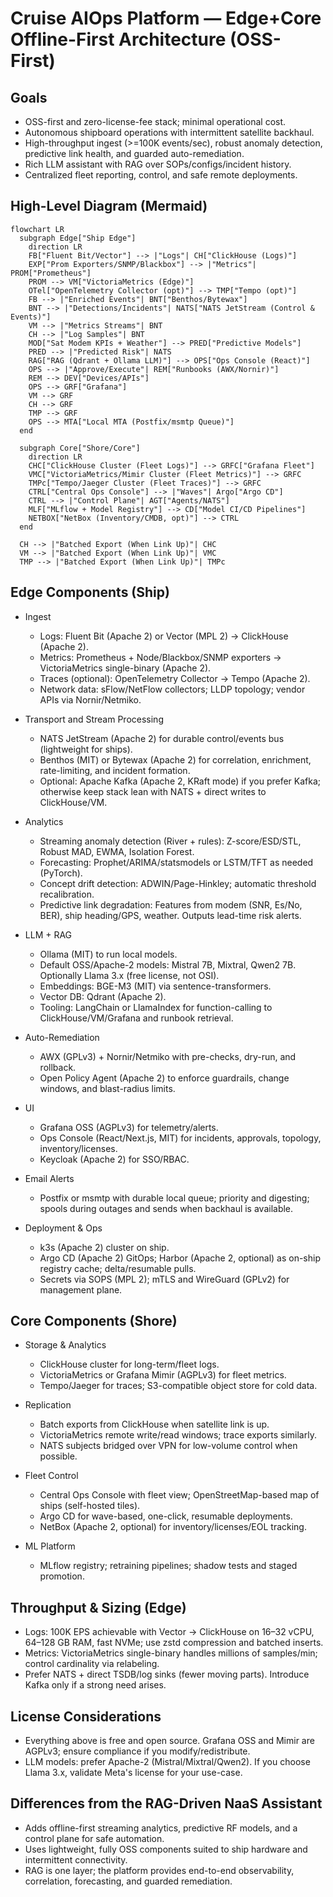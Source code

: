 # Cruise AIOps Platform — Edge+Core Offline-First Architecture (OSS-First)

## Goals
- OSS-first and zero-license-fee stack; minimal operational cost.
- Autonomous shipboard operations with intermittent satellite backhaul.
- High-throughput ingest (>=100K events/sec), robust anomaly detection, predictive link health, and guarded auto-remediation.
- Rich LLM assistant with RAG over SOPs/configs/incident history.
- Centralized fleet reporting, control, and safe remote deployments.

## High-Level Diagram (Mermaid)
```mermaid
flowchart LR
  subgraph Edge["Ship Edge"]
    direction LR
    FB["Fluent Bit/Vector"] --> |"Logs"| CH["ClickHouse (Logs)"]
    EXP["Prom Exporters/SNMP/Blackbox"] --> |"Metrics"| PROM["Prometheus"]
    PROM --> VM["VictoriaMetrics (Edge)"]
    OTel["OpenTelemetry Collector (opt)"] --> TMP["Tempo (opt)"]
    FB --> |"Enriched Events"| BNT["Benthos/Bytewax"]
    BNT --> |"Detections/Incidents"| NATS["NATS JetStream (Control & Events)"]
    VM --> |"Metrics Streams"| BNT
    CH --> |"Log Samples"| BNT
    MOD["Sat Modem KPIs + Weather"] --> PRED["Predictive Models"]
    PRED --> |"Predicted Risk"| NATS
    RAG["RAG (Qdrant + Ollama LLM)"] --> OPS["Ops Console (React)"]
    OPS --> |"Approve/Execute"| REM["Runbooks (AWX/Nornir)"]
    REM --> DEV["Devices/APIs"]
    OPS --> GRF["Grafana"]
    VM --> GRF
    CH --> GRF
    TMP --> GRF
    OPS --> MTA["Local MTA (Postfix/msmtp Queue)"]
  end

  subgraph Core["Shore/Core"]
    direction LR
    CHC["ClickHouse Cluster (Fleet Logs)"] --> GRFC["Grafana Fleet"]
    VMC["VictoriaMetrics/Mimir Cluster (Fleet Metrics)"] --> GRFC
    TMPc["Tempo/Jaeger Cluster (Fleet Traces)"] --> GRFC
    CTRL["Central Ops Console"] --> |"Waves"| Argo["Argo CD"]
    CTRL --> |"Control Plane"| AGT["Agents/NATS"]
    MLF["MLflow + Model Registry"] --> CD["Model CI/CD Pipelines"]
    NETBOX["NetBox (Inventory/CMDB, opt)"] --> CTRL
  end

  CH --> |"Batched Export (When Link Up)"| CHC
  VM --> |"Batched Export (When Link Up)"| VMC
  TMP --> |"Batched Export (When Link Up)"| TMPc
```

## Edge Components (Ship)
- Ingest
  - Logs: Fluent Bit (Apache 2) or Vector (MPL 2) -> ClickHouse (Apache 2).
  - Metrics: Prometheus + Node/Blackbox/SNMP exporters -> VictoriaMetrics single-binary (Apache 2).
  - Traces (optional): OpenTelemetry Collector -> Tempo (Apache 2).
  - Network data: sFlow/NetFlow collectors; LLDP topology; vendor APIs via Nornir/Netmiko.

- Transport and Stream Processing
  - NATS JetStream (Apache 2) for durable control/events bus (lightweight for ships).
  - Benthos (MIT) or Bytewax (Apache 2) for correlation, enrichment, rate-limiting, and incident formation.
  - Optional: Apache Kafka (Apache 2, KRaft mode) if you prefer Kafka; otherwise keep stack lean with NATS + direct writes to ClickHouse/VM.

- Analytics
  - Streaming anomaly detection (River + rules): Z-score/ESD/STL, Robust MAD, EWMA, Isolation Forest.
  - Forecasting: Prophet/ARIMA/statsmodels or LSTM/TFT as needed (PyTorch).
  - Concept drift detection: ADWIN/Page-Hinkley; automatic threshold recalibration.
  - Predictive link degradation: Features from modem (SNR, Es/No, BER), ship heading/GPS, weather. Outputs lead-time risk alerts.

- LLM + RAG
  - Ollama (MIT) to run local models.
  - Default OSS/Apache-2 models: Mistral 7B, Mixtral, Qwen2 7B. Optionally Llama 3.x (free license, not OSI).
  - Embeddings: BGE-M3 (MIT) via sentence-transformers.
  - Vector DB: Qdrant (Apache 2).
  - Tooling: LangChain or LlamaIndex for function-calling to ClickHouse/VM/Grafana and runbook retrieval.

- Auto-Remediation
  - AWX (GPLv3) + Nornir/Netmiko with pre-checks, dry-run, and rollback.
  - Open Policy Agent (Apache 2) to enforce guardrails, change windows, and blast-radius limits.

- UI
  - Grafana OSS (AGPLv3) for telemetry/alerts.
  - Ops Console (React/Next.js, MIT) for incidents, approvals, topology, inventory/licenses.
  - Keycloak (Apache 2) for SSO/RBAC.

- Email Alerts
  - Postfix or msmtp with durable local queue; priority and digesting; spools during outages and sends when backhaul is available.

- Deployment & Ops
  - k3s (Apache 2) cluster on ship.
  - Argo CD (Apache 2) GitOps; Harbor (Apache 2, optional) as on-ship registry cache; delta/resumable pulls.
  - Secrets via SOPS (MPL 2); mTLS and WireGuard (GPLv2) for management plane.

## Core Components (Shore)
- Storage & Analytics
  - ClickHouse cluster for long-term/fleet logs.
  - VictoriaMetrics or Grafana Mimir (AGPLv3) for fleet metrics.
  - Tempo/Jaeger for traces; S3-compatible object store for cold data.

- Replication
  - Batch exports from ClickHouse when satellite link is up.
  - VictoriaMetrics remote write/read windows; trace exports similarly.
  - NATS subjects bridged over VPN for low-volume control when possible.

- Fleet Control
  - Central Ops Console with fleet view; OpenStreetMap-based map of ships (self-hosted tiles).
  - Argo CD for wave-based, one-click, resumable deployments.
  - NetBox (Apache 2, optional) for inventory/licenses/EOL tracking.

- ML Platform
  - MLflow registry; retraining pipelines; shadow tests and staged promotion.

## Throughput & Sizing (Edge)
- Logs: 100K EPS achievable with Vector -> ClickHouse on 16–32 vCPU, 64–128 GB RAM, fast NVMe; use zstd compression and batched inserts.
- Metrics: VictoriaMetrics single-binary handles millions of samples/min; control cardinality via relabeling.
- Prefer NATS + direct TSDB/log sinks (fewer moving parts). Introduce Kafka only if a strong need arises.

## License Considerations
- Everything above is free and open source. Grafana OSS and Mimir are AGPLv3; ensure compliance if you modify/redistribute.
- LLM models: prefer Apache-2 (Mistral/Mixtral/Qwen2). If you choose Llama 3.x, validate Meta's license for your use-case.

## Differences from the RAG-Driven NaaS Assistant
- Adds offline-first streaming analytics, predictive RF models, and a control plane for safe automation.
- Uses lightweight, fully OSS components suited to ship hardware and intermittent connectivity.
- RAG is one layer; the platform provides end-to-end observability, correlation, forecasting, and guarded remediation.